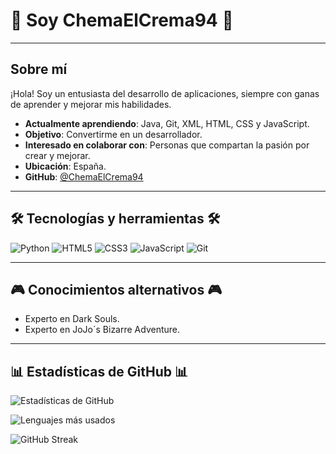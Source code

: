 # 👋 Soy ChemaElCrema94 👋

---------------------------------------------------------------------------------------------------------------------------------

## Sobre mí

¡Hola! Soy un entusiasta del desarrollo de aplicaciones, siempre con ganas de aprender y mejorar mis habilidades.

-  **Actualmente aprendiendo**: Java, Git, XML, HTML, CSS y JavaScript.
-  **Objetivo**: Convertirme en un desarrollador.
-  **Interesado en colaborar con**: Personas que compartan la pasión por crear y mejorar.
-  **Ubicación**: España.
-  **GitHub**: [@ChemaElCrema94](https://github.com/ChemaElCrema94)

---------------------------------------------------------------------------------------------------------------------------------

## 🛠️ Tecnologías y herramientas 🛠️

![Python](https://img.shields.io/badge/Python-3776AB?style=for-the-badge&logo=python&logoColor=white)
![HTML5](https://img.shields.io/badge/HTML5-E34F26?style=for-the-badge&logo=html5&logoColor=white)
![CSS3](https://img.shields.io/badge/CSS3-1572B6?style=for-the-badge&logo=css3&logoColor=white)
![JavaScript](https://img.shields.io/badge/JavaScript-F7DF1E?style=for-the-badge&logo=javascript&logoColor=black)
![Git](https://img.shields.io/badge/Git-F05032?style=for-the-badge&logo=git&logoColor=white)

---------------------------------------------------------------------------------------------------------------------------------
## 🎮 Conocimientos alternativos 🎮

-  Experto en Dark Souls.
-  Experto en JoJo´s Bizarre Adventure.

---------------------------------------------------------------------------------------------------------------------------------

## 📊 Estadísticas de GitHub 📊

![Estadísticas de GitHub](https://github-readme-stats.vercel.app/api?username=ChemaElCrema94&show_icons=true&theme=tokyonight)

![Lenguajes más usados](https://github-readme-stats.vercel.app/api/top-langs/?username=ChemaElCrema94&layout=compact&theme=tokyonight)

![GitHub Streak](https://github-readme-streak-stats.herokuapp.com/?user=ChemaElCrema94&theme=tokyonight)
